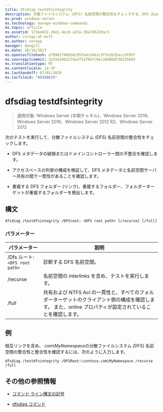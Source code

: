 ```yaml
---
title: dfsdiag testdfsintegrity
description: 分散ファイルシステム (DFS) 名前空間の整合性をチェックする、DFS diag testdfsintegrity コマンドの参照記事。
ms.prod: windows-server
ms.technology: manage-windows-commands
ms.topic: article
ms.assetid: 173ee832-26e1-4ec8-a23a-38a7d6229ac3
author: coreyp-at-msft
ms.author: coreyp
manager: dongill
ms.date: 10/16/2017
ms.openlocfilehash: e7896174bb58c957e4c24b1c3f7e1b2bacc9f95f
ms.sourcegitcommit: 2afed2461574a3f53f84fc9ec28d86df3b335685
ms.translationtype: MT
ms.contentlocale: ja-JP
ms.lasthandoff: 07/02/2020
ms.locfileid: "85930629"
---
```

# <a name="dfsdiag-testdfsintegrity"></a>dfsdiag testdfsintegrity

> 適用対象: Windows Server (半期チャネル)、Windows Server 2019、Windows Server 2016、Windows Server 2012 R2、Windows Server 2012

次のテストを実行して、分散ファイルシステム (DFS) 名前空間の整合性をチェックします。

- DFS メタデータの破損またはドメインコントローラー間の不整合を確認します。

- アクセスベースの列挙の構成を検証して、DFS メタデータと名前空間サーバー共有の間で一貫性があることを確認します。

- 重複する DFS フォルダー (リンク)、重複するフォルダー、フォルダーターゲットが重複するフォルダーを検出します。

## <a name="syntax"></a>構文

```
dfsdiag /testdfsintegrity /DFSroot: <DFS root path> [/recurse] [/full]
```

### <a name="parameters"></a>パラメーター

| パラメーター | 説明 |
| --------- | ----------- |
| /Dfs ルート:`<DFS root path>` | 診断する DFS 名前空間。 |
| /recurse | 名前空間の interlinks を含め、テストを実行します。 |
| /full | 共有および NTFS Acl の一貫性と、すべてのフォルダーターゲットのクライアント側の構成を確認します。 また、online プロパティが設定されていることを確認します。 |

## <a name="examples"></a>例

相互リンクを含め、 *com\MyNamespace*の分散ファイルシステム (DFS) 名前空間の整合性と整合性を確認するには、次のように入力します。

```
dfsdiag /testdfsintegrity /DFSRoot:\contoso.com\MyNamespace /recurse /full
```

## <a name="additional-references"></a>その他の参照情報

- [コマンド ライン構文の記号](command-line-syntax-key.md)

- [dfsdiag コマンド](dfsdiag.md)
